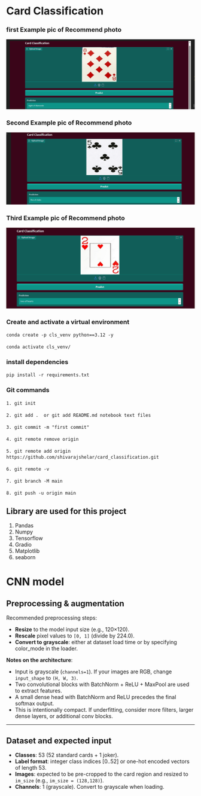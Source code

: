 # Card Classification

### first Example pic of Recommend photo
![Movie Recommender Screenshot](image/demo1.png)

### Second Example pic of Recommend photo
![Movie Recommender Screenshot](image/demo2.png)

### Third Example pic of Recommend photo
![Movie Recommender Screenshot](image/demo3.png)




### Create and activate a virtual environment
```
conda create -p cls_venv python==3.12 -y

conda activate cls_venv/

```
### install dependencies
```
pip install -r requirements.txt

```
### Git commands

```
1. git init

2. git add .  or git add README.md notebook text files

3. git commit -m "first commit"

4. git remote remove origin

5. git remote add origin https://github.com/shivarajshelar/card_classification.git

6. git remote -v

7. git branch -M main

8. git push -u origin main

```
## Library are used for this project

1. Pandas
2. Numpy
3. Tensorflow
4. Gradio
5. Matplotlib
6. seaborn


# CNN model 

 
## Preprocessing & augmentation

Recommended preprocessing steps:

- **Resize** to the model input size (e.g., 120×120).
- **Rescale** pixel values to `[0, 1]` (divide by 224.0).
- **Convert to grayscale**: either at dataset load time or by specifying color_mode in the loader.


**Notes on the architecture**:
- Input is grayscale (`channels=1`). If your images are RGB, change `input_shape` to `(H, W, 3)`.
- Two convolutional blocks with BatchNorm + ReLU + MaxPool are used to extract features.
- A small dense head with BatchNorm and ReLU precedes the final softmax output.
- This is intentionally compact. If underfitting, consider more filters, larger dense layers, or additional conv blocks.

---

## Dataset and expected input

- **Classes**: 53 (52 standard cards + 1 joker).
- **Label format**: integer class indices [0..52] or one-hot encoded vectors of length 53.
- **Images**: expected to be pre-cropped to the card region and resized to `im_size` (e.g., `im_size = (128,128)`).
- **Channels**: 1 (grayscale). Convert to grayscale when loading.




